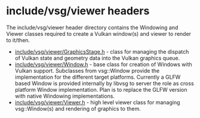 # include/vsg/viewer headers

The include/vsg/viewer header directory contains the Windowing  and Viewer classes required to create a Vulkan window(s) and viewer to render to it/then.

* [include/vsg/viewer/GraphicsStage.h](GraphicsStage.h) - class for managing the dispatch of Vulkan state and geometry data into the Vulkan graphics queue.
* [include/vsg/viewer/Window.h](Window.h) - base class for creation of Windows with Vulkan support.  Subclasses from vsg::Window provide the implementation for the different target platforms.  Currently a GLFW based Window is provided internally by libvsg to server the role as cross platform Window implementation.  Plan is to replace the GLFW version with native Windowing implementations.
* [include/vsg/viewer/Viewer.h](Viewer.h) - high level viewer class for managing vsg::Window(s) and rendering of graphics to them.

